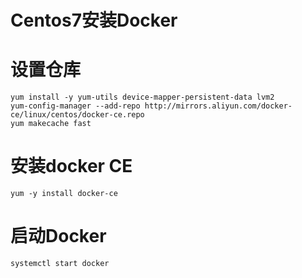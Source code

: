 # Centos7安装Docker

# 设置仓库

```
yum install -y yum-utils device-mapper-persistent-data lvm2
yum-config-manager --add-repo http://mirrors.aliyun.com/docker-ce/linux/centos/docker-ce.repo
yum makecache fast
```

# 安装docker CE
```
yum -y install docker-ce
```
# 启动Docker
```
systemctl start docker
```